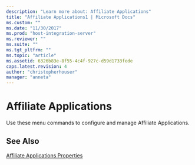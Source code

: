```yaml
---
description: "Learn more about: Affiliate Applications"
title: "Affiliate Applications1 | Microsoft Docs"
ms.custom: ""
ms.date: "11/30/2017"
ms.prod: "host-integration-server"
ms.reviewer: ""
ms.suite: ""
ms.tgt_pltfrm: ""
ms.topic: "article"
ms.assetid: 6326b83e-8f55-4c4f-927c-d59d1733fede
caps.latest.revision: 4
author: "christopherhouser"
manager: "anneta"
---
```

# Affiliate Applications
Use these menu commands to configure and manage Affiliate Applications.  
  
## See Also  
 [Affiliate Applications Properties](../core/affiliate-applications-properties2.md)
